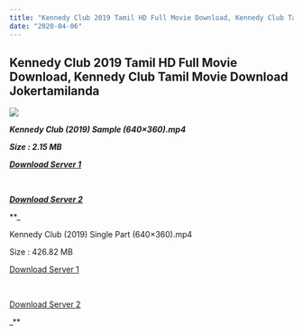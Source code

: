 ```yaml
---
title: "Kennedy Club 2019 Tamil HD Full Movie Download, Kennedy Club Tamil Movie Download Jokertamilanda"
date: "2020-04-06"
---
```


## Kennedy Club 2019 Tamil HD Full Movie Download, Kennedy Club Tamil Movie Download Jokertamilanda

![](https://images.moviebuff.com/3cbf42da-4da3-4e8c-bcb7-a0dfc74fb912?w=1000)

**_Kennedy Club (2019) Sample (640×360).mp4_**

**_Size : 2.15 MB_**

**_[Download Server 1](http://c1.wetransfer.vip/files/Tamil{b337cb003d07febca875724d018e20f8c1927a284fdd439ea607fcc650de5bb7}20Movies/Tamil{b337cb003d07febca875724d018e20f8c1927a284fdd439ea607fcc650de5bb7}202019{b337cb003d07febca875724d018e20f8c1927a284fdd439ea607fcc650de5bb7}20Movies/Kennedy{b337cb003d07febca875724d018e20f8c1927a284fdd439ea607fcc650de5bb7}20Club{b337cb003d07febca875724d018e20f8c1927a284fdd439ea607fcc650de5bb7}20(2019)/Kennedy{b337cb003d07febca875724d018e20f8c1927a284fdd439ea607fcc650de5bb7}20Club{b337cb003d07febca875724d018e20f8c1927a284fdd439ea607fcc650de5bb7}20(2019){b337cb003d07febca875724d018e20f8c1927a284fdd439ea607fcc650de5bb7}20HDRip/Kennedy{b337cb003d07febca875724d018e20f8c1927a284fdd439ea607fcc650de5bb7}20Club{b337cb003d07febca875724d018e20f8c1927a284fdd439ea607fcc650de5bb7}20(2019){b337cb003d07febca875724d018e20f8c1927a284fdd439ea607fcc650de5bb7}20Sample{b337cb003d07febca875724d018e20f8c1927a284fdd439ea607fcc650de5bb7}20(640x360).mp4)_**

**_[  
](http://c1.wetransfer.vip/files/Tamil{b337cb003d07febca875724d018e20f8c1927a284fdd439ea607fcc650de5bb7}20Movies/Tamil{b337cb003d07febca875724d018e20f8c1927a284fdd439ea607fcc650de5bb7}202019{b337cb003d07febca875724d018e20f8c1927a284fdd439ea607fcc650de5bb7}20Movies/Kennedy{b337cb003d07febca875724d018e20f8c1927a284fdd439ea607fcc650de5bb7}20Club{b337cb003d07febca875724d018e20f8c1927a284fdd439ea607fcc650de5bb7}20(2019)/Kennedy{b337cb003d07febca875724d018e20f8c1927a284fdd439ea607fcc650de5bb7}20Club{b337cb003d07febca875724d018e20f8c1927a284fdd439ea607fcc650de5bb7}20(2019){b337cb003d07febca875724d018e20f8c1927a284fdd439ea607fcc650de5bb7}20HDRip/Kennedy{b337cb003d07febca875724d018e20f8c1927a284fdd439ea607fcc650de5bb7}20Club{b337cb003d07febca875724d018e20f8c1927a284fdd439ea607fcc650de5bb7}20(2019){b337cb003d07febca875724d018e20f8c1927a284fdd439ea607fcc650de5bb7}20Sample{b337cb003d07febca875724d018e20f8c1927a284fdd439ea607fcc650de5bb7}20(640x360).mp4)_**

**_[Download Server 2](http://c1.wetransfer.vip/files/Tamil{b337cb003d07febca875724d018e20f8c1927a284fdd439ea607fcc650de5bb7}20Movies/Tamil{b337cb003d07febca875724d018e20f8c1927a284fdd439ea607fcc650de5bb7}202019{b337cb003d07febca875724d018e20f8c1927a284fdd439ea607fcc650de5bb7}20Movies/Kennedy{b337cb003d07febca875724d018e20f8c1927a284fdd439ea607fcc650de5bb7}20Club{b337cb003d07febca875724d018e20f8c1927a284fdd439ea607fcc650de5bb7}20(2019)/Kennedy{b337cb003d07febca875724d018e20f8c1927a284fdd439ea607fcc650de5bb7}20Club{b337cb003d07febca875724d018e20f8c1927a284fdd439ea607fcc650de5bb7}20(2019){b337cb003d07febca875724d018e20f8c1927a284fdd439ea607fcc650de5bb7}20HDRip/Kennedy{b337cb003d07febca875724d018e20f8c1927a284fdd439ea607fcc650de5bb7}20Club{b337cb003d07febca875724d018e20f8c1927a284fdd439ea607fcc650de5bb7}20(2019){b337cb003d07febca875724d018e20f8c1927a284fdd439ea607fcc650de5bb7}20Sample{b337cb003d07febca875724d018e20f8c1927a284fdd439ea607fcc650de5bb7}20(640x360).mp4)_**

**_

Kennedy Club (2019) Single Part (640×360).mp4

Size : 426.82 MB

[Download Server 1](http://c6.wetransfer.vip//files/Kennedy{b337cb003d07febca875724d018e20f8c1927a284fdd439ea607fcc650de5bb7}20Club{b337cb003d07febca875724d018e20f8c1927a284fdd439ea607fcc650de5bb7}20(2019).mp4)

[  
](http://c6.wetransfer.vip//files/Kennedy{b337cb003d07febca875724d018e20f8c1927a284fdd439ea607fcc650de5bb7}20Club{b337cb003d07febca875724d018e20f8c1927a284fdd439ea607fcc650de5bb7}20(2019).mp4)

[Download Server 2](http://c6.wetransfer.vip//files/Kennedy{b337cb003d07febca875724d018e20f8c1927a284fdd439ea607fcc650de5bb7}20Club{b337cb003d07febca875724d018e20f8c1927a284fdd439ea607fcc650de5bb7}20(2019).mp4)

_**
